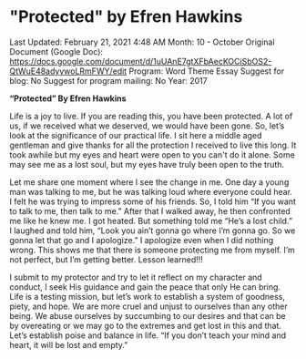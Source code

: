 # "Protected" by Efren Hawkins

Last Updated: February 21, 2021 4:48 AM
Month: 10 - October
Original Document (Google Doc): https://docs.google.com/document/d/1uUAnE7gtXFbAecKOCiSbOS2-QtWuE48adyywoLRmFWY/edit
Program: Word Theme Essay
Suggest for blog: No
Suggest for program mailing: No
Year: 2017

**“Protected” By Efren Hawkins**

Life is a joy to live. If you are reading this, you have been protected. A lot of us, if we received what we deserved, we would have been gone. So, let’s look at the significance of our practical life. I sit here a middle aged gentleman and give thanks for all the protection I received to live this long. It took awhile but my eyes and heart were open to you can't do it alone. Some may see me as a lost soul, but my eyes have truly been open to the truth.

Let me share one moment where I see the change in me. One day a young man was talking to me, but he was talking loud where everyone could hear. I felt he was trying to impress some of his friends. So, I told him “If you want to talk to me, then talk to me.” After that I walked away, he then confronted me like he knew me. I got heated. But something told me “He’s a lost child.” I laughed and told him, “Look you ain’t gonna go where I’m gonna go. So we gonna let that go and I apologize.” I apologize even when I did nothing wrong. This shows me that there is someone protecting me from myself. I’m not perfect, but I’m getting better. Lesson learned!!!

I submit to my protector and try to let it reflect on my character and conduct, I seek His guidance and gain the peace that only He can bring. Life is a testing mission, but let’s work to establish a system of goodness, piety, and hope. We are more cruel and unjust to ourselves than any other being. We abuse ourselves by succumbing to our desires and that can be by overeating or we may go to the extremes and get lost in this and that. Let’s establish poise and balance in life. “If you don’t teach your mind and heart, it will be lost and empty.”